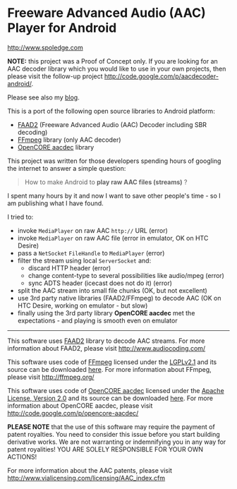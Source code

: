 # Freeware Advanced Audio (AAC) Player for Android #
http://www.spoledge.com

**NOTE:** this project was a Proof of Concept only. If you are looking for an AAC decoder library which you would like to use in your own projects, then please visit the follow-up project http://code.google.com/p/aacdecoder-android/.

Please see also my [blog](http://vaclavb.blogspot.com/2010/06/raw-aac-player-for-android.html).

This is a port of the following open source libraries to Android platform:
  * [FAAD2](http://www.audiocoding.com/) (Freeware Advanced Audio (AAC) Decoder including SBR decoding)
  * [FFmpeg](http://ffmpeg.org) library (only AAC decoder)
  * [OpenCORE aacdec](http://code.google.com/p/opencore-aacdec/) library

This project was written for those developers spending hours of googling the internet to answer a simple question:
> How to make Android to **play raw AAC files (streams)** ?

I spent many hours by it and now I want to save other people's time - so I am publishing what I have found.

I tried to:
  * invoke `MediaPlayer` on raw AAC `http://` URL (error)
  * invoke `MediaPlayer` on raw AAC file (error in emulator, OK on HTC Desire)
  * pass a `NetSocket` `FileHandle` to `MediaPlayer` (error)
  * filter the stream using local `ServerSocket` and:
    * discard HTTP header (error)
    * change content-type to several possibilities like audio/mpeg (error)
    * sync ADTS header (icecast does not do it) (error)
  * split the AAC stream into small file chunks (OK, but not excellent)
  * use 3rd party native libraries (FAAD2/FFmpeg) to decode AAC (OK on HTC Desire, working on emulator - but slow)
  * finally using the 3rd party library **OpenCORE aacdec** met the expectations - and playing is smooth even on emulator


---

This software uses [FAAD2](http://www.audiocoding.com/) library to decode AAC streams.
For more information about FAAD2, please visit http://www.audiocoding.com/

This software uses code of [FFmpeg](http://ffmpeg.org) licensed under the [LGPLv2.1](http://www.gnu.org/licenses/old-licenses/lgpl-2.1.html) and its source can be downloaded [here](http://code.google.com/p/aacplayer-android/downloads/list).
For more information about FFmpeg, please visit http://ffmpeg.org/

This software uses code of [OpenCORE aacdec](http://code.google.com/p/opencore-aacdec/) licensed under the [Apache License, Version 2.0](http://www.apache.org/licenses/) and its source can be downloaded [here](http://code.google.com/p/aacplayer-android/downloads/list).
For more information about OpenCORE aacdec, please visit http://code.google.com/p/opencore-aacdec/


**PLEASE NOTE**
that the use of this software may require the payment of
patent royalties. You need to consider this issue before you start
building derivative works. We are not warranting or indemnifying you in
any way for patent royalities! YOU ARE SOLELY RESPONSIBLE FOR YOUR OWN
ACTIONS!

For more information about the AAC patents, please visit
http://www.vialicensing.com/licensing/AAC_index.cfm